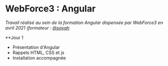 # WebForce3 : Angular

*Travail réalisé au sein de la formation Angular dispensée par WebForce3 en avril 2021 (formateur : [@sqyqh](https://github.com/sqyqh)*

**Jour 1
- Présentation d'Angular
- Rappels HTML, CSS et js
- Installation accompagnée
